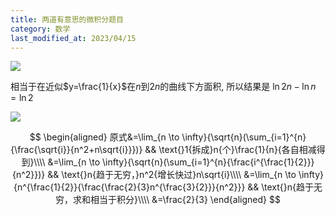 ```yaml
---
title: 两道有意思的微积分题目
category: 数学
last_modified_at: 2023/04/15
---
```


![](https://c.1ovv.com/2023/03/24/n8jkU.jpeg)

相当于在近似$y=\frac{1}{x}$在$n$到$2n$的曲线下方面积, 所以结果是 $\ln{2n}-\ln{n}=\ln{2}$

![](https://c.1ovv.com/2023/03/24/n8H38.jpeg)

$$
\begin{aligned}
原式&=\lim_{n \to \infty}{\sqrt{n}(\sum_{i=1}^{n}{\frac{\sqrt{i}}{n^2+n\sqrt{i}}})} && \text{}1{拆成}n{个}\frac{1}{n}{各自相减得到}\\\\
&=\lim_{n \to \infty}{\sqrt{n}(\sum_{i=1}^{n}{\frac{i^{\frac{1}{2}}}{n^2}})} && \text{}n{趋于无穷，}n^2{增长快过}n\sqrt{i}\\\\
&=\lim_{n \to \infty}{n^{\frac{1}{2}}{\frac{\frac{2}{3}n^{\frac{3}{2}}}{n^2}}} && \text{}n{趋于无穷，求和相当于积分}\\\\
&=\frac{2}{3}
\end{aligned}
$$
